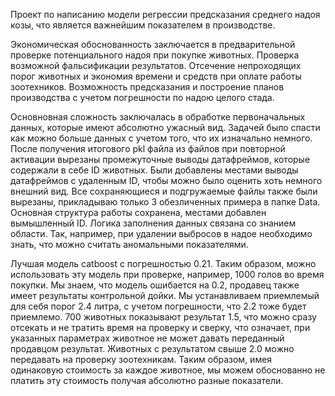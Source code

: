 Проект по написанию модели регрессии предсказания среднего надоя козы, что является важнейшим показателем в производстве. 

Экономическая обоснованность заключается в предварительной проверке потенциального надоя при покупке животных. Проверка возможной фальсификации результатов. 
Отсечение непроходящих порог животных и экономия времени и средств при оплате работы зоотехников. Возможность предсказания и построение планов производства с учетом погрешности по надою целого стада. 

Основновная сложность заключалась в обработке первоначальных данных, которые имеют абсолютно ужасный вид. Задачей было спасти как можно больше данных с учетом того, что их изначально немного. 
После получения итогового pkl файла из файлов при повторной активации вырезаны промежуточные выводы датафреймов, которые содержали в себе ID животных. 
Были добавлены местами выводы датафреймов с удаленным ID, чтобы можно было оценить хоть немного внешний вид. Все сохраняющиеся и подгружаемые файлы также были вырезаны, прикладываю только 3 обезличенных примера в папке Data. Основная структура работы сохранена, местами добавлен вымышленный ID. 
Логика заполнения данных связана со знанием области. Так, например, при удалении выбросов в надое необходимо знать, что можно считать аномальными показателями. 

Лучшая модель catboost с погрешностью 0.21. Таким образом, можно использовать эту модель при проверке, например, 1000 голов во время покупки. Мы знаем, что модель ошибается на 0.2, продавец также имеет результаты контрольной дойки. Мы устанавливаем приемлемый для себя порог 2.4 литра, с учетом погрешности, что 2.2 тоже будет приемлемо. 700 животных показывают результат 1.5, что можно сразу отсекать и не тратить время на проверку и сверку, что означает, при указанных параметрах животное не может давать переданный продавцом результат. Животных с результатом свыше 2.0 можно передавать на проверку зоотехникам. Таким образом, имея одинаковую стоимость за каждое животное, мы можем обоснованно не платить эту стоимость получая абсолютно разные показатели. 
